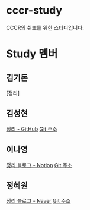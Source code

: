 # cccr-study
CCCR의 취뽀를 위한 스터디입니다.

# Study 멤버
## 김기돈
[정리]

## 김성현
[정리 - GitHub](https://github.com/shkimm5189/today-i-learned)
[Git 주소](https://github.com/shkimm5189)
## 이나영
[정리 블로그 - Notion]()
[Git 주소](https://github.com/naa02)
## 정혜원
[정리 블로그 - Naver]()
[Git 주소](https://github.com/hyewon0617)
